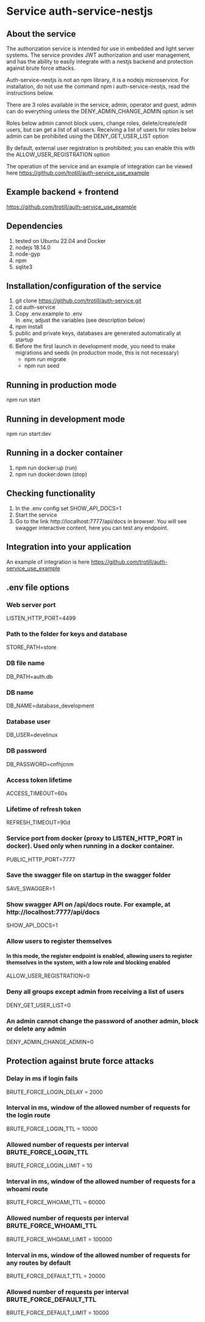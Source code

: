 # Service auth-service-nestjs
## About the service
The authorization service is intended for use in embedded and light server systems.
The service provides JWT authorization and user management, and has the ability to easily integrate
with a nestjs backend and protection against brute force attacks.  
  
Auth-service-nestjs is not an npm library, it is a nodejs microservice. For installation, do not use the command npm i auth-service-nestjs, read the instructions below.


There are 3 roles available in the service, admin, operator and guest, admin can do everything unless the DENY_ADMIN_CHANGE_ADMIN option is set

Roles below admin cannot block users, change roles, delete/create/edit users,
but can get a list of all users. Receiving a list of users for roles below admin can be prohibited using the DENY_GET_USER_LIST option


By default, external user registration is prohibited; you can enable this with the ALLOW_USER_REGISTRATION option  

The operation of the service and an example of integration can be viewed here https://github.com/trotill/auth-service_use_example

## Example backend + frontend
https://github.com/trotill/auth-service_use_example

## Dependencies
1. tested on Ubuntu 22.04 and Docker
2. nodejs 18.14.0
3. node-gyp
4. npm
5. sqlite3

## Installation/configuration of the service
1. git clone https://github.com/trotill/auth-service.git
2. cd auth-service
3. Copy .env.example to .env  
   In .env, adjust the variables (see description below)
4. npm install
5. public and private keys, databases are generated automatically at startup
6. Before the first launch in development mode, you need to make migrations and seeds (in production mode, this is not necessary)
   - npm run migrate
   - npm run seed

## Running in production mode
npm run start

## Running in development mode

npm run start:dev

## Running in a docker container
1. npm run docker:up (run)
2. npm run docker:down (stop)

## Сhecking functionality
1. In the .env config set SHOW_API_DOCS=1
2. Start the service
3. Go to the link http://localhost:7777/api/docs in browser. You will see swagger interactive content, here you can test any endpoint.  

## Integration into your application
An example of integration is here https://github.com/trotill/auth-service_use_example

## .env file options
### Web server port
LISTEN_HTTP_PORT=4499
### Path to the folder for keys and database
STORE_PATH=store

### DB file name
DB_PATH=auth.db

### DB name
DB_NAME=database_development

### Database user
DB_USER=develinux

### DB password
DB_PASSWORD=cnfhjcnm

### Access token lifetime
ACCESS_TIMEOUT=60s

### Lifetime of refresh token
REFRESH_TIMEOUT=90d

### Service port from docker (proxy to LISTEN_HTTP_PORT in docker). Used only when running in a docker container.
PUBLIC_HTTP_PORT=7777

### Save the swagger file on startup in the swagger folder
SAVE_SWAGGER=1

### Show swagger API on /api/docs route. For example, at http://localhost:7777/api/docs
SHOW_API_DOCS=1

### Allow users to register themselves
#### In this mode, the register endpoint is enabled, allowing users to register themselves in the system, with a low role and blocking enabled
ALLOW_USER_REGISTRATION=0

### Deny all groups except admin from receiving a list of users
DENY_GET_USER_LIST=0

### An admin cannot change the password of another admin, block or delete any admin
DENY_ADMIN_CHANGE_ADMIN=0

## Protection against brute force attacks
### Delay in ms if login fails
BRUTE_FORCE_LOGIN_DELAY = 2000

### Interval in ms, window of the allowed number of requests for the login route
BRUTE_FORCE_LOGIN_TTL = 10000
### Allowed number of requests per interval BRUTE_FORCE_LOGIN_TTL
BRUTE_FORCE_LOGIN_LIMIT = 10

### Interval in ms, window of the allowed number of requests for a whoami route
BRUTE_FORCE_WHOAMI_TTL = 60000
### Allowed number of requests per interval BRUTE_FORCE_WHOAMI_TTL
BRUTE_FORCE_WHOAMI_LIMIT = 100000

### Interval in ms, window of the allowed number of requests for any routes by default
BRUTE_FORCE_DEFAULT_TTL = 20000
### Allowed number of requests per interval BRUTE_FORCE_DEFAULT_TTL
BRUTE_FORCE_DEFAULT_LIMIT = 10000

